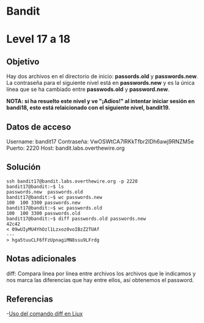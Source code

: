 # Bandit
# Level 17 a 18
## Objetivo
Hay dos archivos en el directorio de inicio: **passords.old** y **passwords.new**. La contraseña para el siguiente nivel  está en **passwords.new** y es la única línea que se ha cambiado entre **passwods.old** y **password.new**.

**NOTA: si ha resuelto este nivel y ve "¡Adios!" al intentar iniciar sesión en bandi18, esto está relaicionado con el siguiente nivel, bandit19.**

## Datos de acceso
Username: bandit17
Contraseña: VwOSWtCA7lRKkTfbr2IDh6awj9RNZM5e
Puerto: 2220
Host:  bandit.labs.overthewire.org

## Solución
 ```shell
ssh bandit17@bandit.labs.overthewire.org -p 2220
bandit17@bandit:~$ ls
passwords.new  passwords.old
bandit17@bandit:~$ wc passwords.new
 100  100 3300 passwords.new
bandit17@bandit:~$ wc passwords.old
 100  100 3300 passwords.old
bandit17@bandit:~$ diff passwords.old passwords.new
42c42
< 09wUIyMU4YhOzl1Lzxoz0voIBzZ2TUAf
---
> hga5tuuCLF6fFzUpnagiMN8ssu9LFrdg                      

```
 
## Notas adicionales
 diff: Compara linea por linea entre archivos los archivos que le indicamos y nos marca las diferencias que hay entre ellos, así obtenemos el password.
 
## Referencias
-[Uso del comando diff en Liux](https://geekland.eu/comparar-directorios-y-archivos-comando-diff-linux/)
